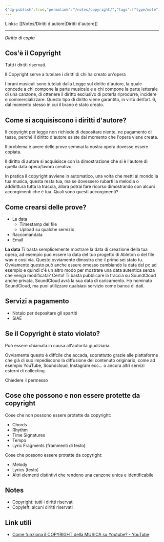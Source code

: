 ```yaml
---
{"dg-publish":true,"permalink":"/notes/copyright/","tags":["type/note"]}
---
```


Links:: [[Notes/Diritti d'autore\|Diritti d'autore]]

---
_Diritto di copia_
## Cos'è il Copyright

Tutti i diritti riservati.

Il Copyright serve a tutelare i diritti di chi ha creato un'opera

I brani musicali sono tutelati dalla Legge sul diritto d'autore, la quale concede a chi compone la parte musicale e a chi compone la parte letterale di una canzone, di ottenere il diritto esclusivo di poterla riprodurre, incidere e commercializzare. Questo tipo di diritto viene garantito, in virtù dell’art. 6, dal momento stesso in cui il brano è stato creato.

## Come si acquisiscono i diritti d'autore?

Il copyright per legge non richiede di depositare niente, ne pagamento di tasse, perché il diritto d'autore esiste dal momento che l'opera viene creata. 

Il problema è avere delle prove semmai la nostra opera dovesse essere copiata.

Il diritto di autore si acquisisce con la dimostrazione che si è l'autore di quella data opera/lavoro creativo.

In pratica il copyright avviene in automatico, una volta che metti al mondo la tua musica, questa resta tua, ma se dovessero rubarti la melodia o addirittura tutta la traccia, allora potrai fare ricorso dimostrando con alcuni accorgimenti che è tua. Quali sono questi accorgimenti?

## Come crearsi delle prove?

- La data
	- Timestamp del file
	- Upload su qualche servizio
- Raccomandata
- Email
  
**La data**
Ti basta semplicemente mostrare la data di creazione della tua opera, ad esempio può essere la data del tuo progetto di Ableton o del file wav e cosi via. Questo ovviamente dimostra che il primo sei stato tu.
Ovviamente questo può anche essere omesso cambiando la data del pc ad esempio e quindi c'è un altro modo per mostrare una data autentica senza che venga modificata? Certo! Ti basta pubblicare la traccia su SoundCloud anche privata, SoundCloud avrà la sua data di caricamento. Ho nominato SoundCloud, ma puoi utilizzare qualsiasi servizio come banca di dati.

## Servizi a pagamento

- Notaio per depositare gli spartiti
- SIAE

## Se il Copyright è stato violato?

Può essere chiamata in causa all'autorità giudiziaria

Ovviamente questo è diffcile che accada, soprattutto grazie alle piattaforme che già di suo impediscono la diffusione del contenuto originario, come ad esempio YouTube, Soundcloud, Instagram ecc... o ancora altri servizi esterni di collecting.

Chiedere il permesso

## Cose che possono e non essere protette da copyright

Cose che non possono essere protette da copyright:
- Chords
- Rhythm
- Time Signatures
- Tempo
- Lyric Fragments (frammenti di testo)

Cose che possono essere protette da copyright:
- Melody
- Lyrics (testo)
- Altri elementi distintivi che rendono una canzone unica e identificabile 


## Notes

- Copyright: tutti i diritti riservati 
- Copyleft: alcuni diritti riservati

## Link utili

- [Come funziona il COPYRIGHT della MUSICA su Youtube? - YouTube](https://www.youtube.com/watch?v=saVCRHKO3Qo)

